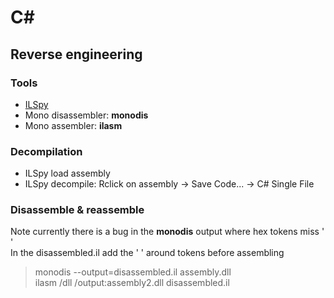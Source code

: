 # C#

## Reverse engineering

### Tools
* [ILSpy](https://github.com/icsharpcode/AvaloniaILSpy)
* Mono disassembler: **monodis**
* Mono assembler: **ilasm**

### Decompilation
* ILSpy load assembly
* ILSpy decompile: Rclick on assembly -> Save Code... -> C# Single File

### Disassemble & reassemble
Note currently there is a bug in the **monodis** output where hex tokens miss ' '  
In the disassembled.il add the ' ' around tokens before assembling
> monodis --output=disassembled.il assembly.dll  
> ilasm /dll /output:assembly2.dll disassembled.il  

